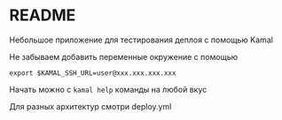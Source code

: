 # README

Небольшое приложение для тестирования деплоя с помощью Kamal

Не забываем добавить переменные окружение с помощью
```
export $KAMAL_SSH_URL=user@xxx.xxx.xxx.xxx
```

Начать можно с `kamal help` команды на любой вкус

Для разных архитектур смотри deploy.yml
